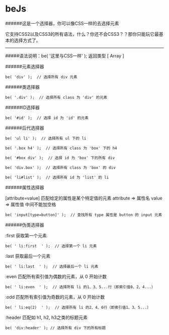 beJs
=============
######这是一个选择器，你可以像CSS一样的去选择元素

它支持CSS2以及CSS3的所有语法，什么？你还不会CSS3？？那你只能玩它最基本的选择方式了。

-------------

#####语法说明：be( '这里与CSS一样' );  返回类型 [ Array ]

######元素选择器

    be( 'div' );  // 选择所有 div 元素

######类选择器

    be( '.div' );  // 选择所有 class 为 'div' 的元素
    
######ID选择器

    be( '#id' );  // 选择 id 为 'id' 的元素

######后代选择器

    be( 'ul li' );  // 选择所有 ul 下的 li

    be( '.box h4' );  // 选择所有 class 为 'box' 下的 h4

    be( '#box div' );  // 选择 id 为 'box' 下的所有 div

    be( 'div.box' );  // 选择所有 class 为 'box' 的 div

    be( 'li#list' );  // 选择所有 id 为 'list' 的 li

######属性选择器

[attribute=value] 匹配给定的属性是某个特定值的元素
attribute => 属性名
value => 属性值
中间不能加空格

    be( 'input[type=button]' );  // 查找所有 type 属性是 button 的 input 元素

######伪类选择器

:first 获取第一个元素

    be( ' li:first  ' );  // 选择第一个 li 元素

:last 获取最后一个元素

    be( ' li:last  ' );  // 选择最后一个 li 元素

:even 匹配所有索引值为偶数的元素，从 0 开始计数

    be( ' li:even  ' );  // 选择所有 li 的1、3、5...行（即索引值0、2、4...）

:odd 匹配所有索引值为奇数的元素，从 0 开始计数

    be( ' li:eq(2)  ' );  // 选择所有 li 的2、4、6行（即索引值1、3、5...）

:header 匹配如 h1, h2, h3之类的标题元素

    be( 'div:header' ); // 选择所有 div 下的所有标题

